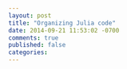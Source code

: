 ```yaml
---
layout: post
title: "Organizing Julia code"
date: 2014-09-21 11:53:02 -0700
comments: true
published: false
categories: 
---
```

